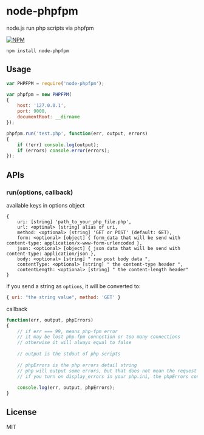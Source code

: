 # node-phpfpm
node.js run php scripts via phpfpm

[![NPM](https://nodei.co/npm/node-phpfpm.png?downloads=true&stars=true)](https://www.npmjs.com/package/node-phpfpm)

```
npm install node-phpfpm
```

## Usage

```js
var PHPFPM = require('node-phpfpm');

var phpfpm = new PHPFPM(
{
	host: '127.0.0.1',
	port: 9000,
	documentRoot: __dirname
});

phpfpm.run('test.php', function(err, output, errors)
{
	if (!err) console.log(output);
	if (errors) console.error(errors);
});
```



## APIs

### run(options, callback)

available keys in options object

```
{
	uri: [string] 'path_to_your_php_file.php',
	url: <optinal> [string] alias of uri,
	method: <optional> [string] 'GET or POST' (default: GET),
	form: <optional> [object] { form_data that will be send with content-type: application/x-www-form-urlencoded },
	json: <optional> [object] { json data that will be send with content-type: application/json },
	body: <optional> [string] " raw post body data ",
	contentType: <optional> [string] " the content-type header ",
	contentLength: <optional> [string] " the content-length header"
}
```

if you send a string as `options`, it will be converted to:

```js
{ uri: "the string value", method: 'GET' }
```

callback

```js
function(err, output, phpErrors)
{
	// if err === 99, means php-fpm error 
	// it may be lost php-fpm connection or too many connections
	// otherwise it will always equal to false
	
	// output is the stdout of php scripts
	
	// phpErrors is the php errors detail string
	// php will output some errors, but that does not mean the request fails
	// if you turn on display_errors in your php.ini, the phpErrors content will also be found in the output string
	
	console.log(err, output, phpErrors); 
}
```

## License
MIT

